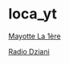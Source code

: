 # loca_yt

[Mayotte La 1ère](http://mayotte.ice.infomaniak.ch/mayotte-128.mp3?n=b401ccd9364bf8f5dc3c)

[Radio Dziani](https://www.radioking.com/play/radio-dziani-la-voix-du-lac/63166?n=17a75c9d163be25edf2a)

